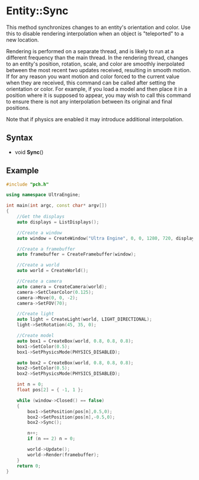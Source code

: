 # Entity::Sync #
This method synchronizes changes to an entity's orientation and color. Use this to disable rendering interpolation when an object is "teleported" to a new location.

Rendering is performed on a separate thread, and is likely to run at a different frequency than the main thread. In the rendering thread, changes to an entity's position, rotation, scale, and color are smoothly inerpolated between the most recent two updates received, resulting in smooth motion. If for any reason you want motion and color forced to the current value when they are received, this command can be called after setting the orientation or color. For example, if you load a model and then place it in a position where it is supposed to appear, you may wish to call this command to ensure there is not any interpolation between its original and final positions.

Note that if physics are enabled it may introduce additional interpolation.

## Syntax ##
- void **Sync**()

## Example ##
```c++
#include "pch.h"

using namespace UltraEngine;

int main(int argc, const char* argv[])
{
    //Get the displays
    auto displays = ListDisplays();

    //Create a window
    auto window = CreateWindow("Ultra Engine", 0, 0, 1280, 720, displays[0]);

    //Create a framebuffer
    auto framebuffer = CreateFramebuffer(window);

    //Create a world
    auto world = CreateWorld();

    //Create a camera
    auto camera = CreateCamera(world);
    camera->SetClearColor(0.125);
    camera->Move(0, 0, -2);
    camera->SetFOV(70);

    //Create light
    auto light = CreateLight(world, LIGHT_DIRECTIONAL);
    light->SetRotation(45, 35, 0);

    //Create model
    auto box1 = CreateBox(world, 0.8, 0.8, 0.8);
    box1->SetColor(0.5);
    box1->SetPhysicsMode(PHYSICS_DISABLED);

    auto box2 = CreateBox(world, 0.8, 0.8, 0.8);
    box2->SetColor(0.5);
    box2->SetPhysicsMode(PHYSICS_DISABLED);

    int n = 0;
    float pos[2] = { -1, 1 };

    while (window->Closed() == false)
    {
        box1->SetPosition(pos[n],0.5,0);
        box2->SetPosition(pos[n],-0.5,0);
        box2->Sync();

        n++;
        if (n == 2) n = 0;

        world->Update();
        world->Render(framebuffer);
    }
    return 0;
}
```